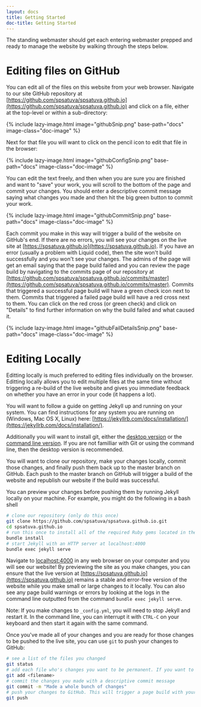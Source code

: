 ```yaml
---
layout: docs
title: Getting Started
doc-title: Getting Started
---
```


The standing webmaster should get each entering webmaster prepped and ready to manage the website by walking through the steps below.

# Editing files on GitHub

You can edit all of the files on this website from your web browser. Navigate to our site GitHub repository at [https://github.com/spsatuva/spsatuva.github.io](https://github.com/spsatuva/spsatuva.github.io) and click on a file, either at the top-level or within a sub-directory:

{% include lazy-image.html image="githubSnip.png" base-path="docs" image-class="doc-image" %}

Next for that file you will want to click on the pencil icon to edit that file in the browser:

{% include lazy-image.html image="githubConfigSnip.png" base-path="docs" image-class="doc-image" %}

You can edit the text freely, and then when you are sure you are finished and want to "save" your work, you will scroll to the bottom of the page and commit your changes. You should enter a descriptive commit message saying what changes you made and then hit the big green button to commit your work. 

{% include lazy-image.html image="githubCommitSnip.png" base-path="docs" image-class="doc-image" %}

Each commit you make in this way will trigger a build of the website on GitHub's end. If there are no errors, you will see your changes on the live site at [https://spsatuva.github.io](https://spsatuva.github.io). If you have an error (usually a problem with Liquid code), then the site won't build successfully and you won't see your changes. The admins of the page will get an email saying that the page build failed and you can review the page build by navigating to the commits page of our repository at [https://github.com/spsatuva/spsatuva.github.io/commits/master](https://github.com/spsatuva/spsatuva.github.io/commits/master). Commits that triggered a successful page build will have a green check icon next to them. Commits that triggered a failed page build will have a red cross next to them. You can click on the red cross (or green check) and click on "Details" to find further information on why the build failed and what caused it.

{% include lazy-image.html image="githubFailDetailsSnip.png" base-path="docs" image-class="doc-image" %}

# Editing Locally

Editting locally is much preferred to editing files individually on the browser. Editting locally allows you to edit multiple files at the same time without triggering a re-build of the live website and gives you immediate feedback on whether you have an error in your code (it happens a lot).

You will want to follow a guide on getting Jekyll up and running on your system. You can find instructions for any system you are running on (Windows, Mac OS X, Linux) here: [https://jekyllrb.com/docs/installation/](https://jekyllrb.com/docs/installation/).

Additionally you will want to install git, either the [desktop version](https://help.github.com/en/desktop/getting-started-with-github-desktop/installing-github-desktop) or the [command line version](https://gist.github.com/derhuerst/1b15ff4652a867391f03). If you are not familliar with Git or using the command line, then the desktop version is recommended.

You will want to clone our repository, make your changes locally, commit those changes, and finally push them back up to the master branch on GitHub. Each push to the master branch on GitHub will trigger a build of the website and republish our website if the build was successful.

You can preview your changes before pushing them by running Jekyll locally on your machine. For example, you might do the following in a bash shell
```bash
# clone our repository (only do this once)
git clone https://github.com/spsatuva/spsatuva.github.io.git
cd spsatuva.github.io
# run this once to install all of the required Ruby gems located in the files Gemfile and jekyll-sleek.gemspec
bundle install
# start Jekyll with an HTTP server at localhost:4000
bundle exec jekyll serve
```
Navigate to [localhost:4000](localhost:4000) in any web browser on your computer and you will see our website! By previewing the site as you make changes, you can ensure that the live version at [https://spsatuva.github.io](https://spsatuva.github.io) remains a stable and error-free version of the website while you make small or large changes to it locally. You can also see any page build warnings or errors by looking at the logs in the command line outputted from the command `bundle exec jekyll serve`.

Note: If you make changes to `_config.yml`, you will need to stop Jekyll and restart it. In the command line, you can interrupt it with `CTRL-C` on your keyboard and then start it again with the same command.

Once you've made all of your changes and you are ready for those changes to be pushed to the live site, you can use `git` to push your changes to GitHub:
```bash
# see a list of the files you changed
git status
# add each file who's changes you want to be permanent. If you want to add all of them, use git add -A
git add <filename>
# commit the changes you made with a descriptive commit message
git commit -m "Made a whole bunch of changes"
# push your changes to GitHub. This will trigger a page build with your changes
git push
```